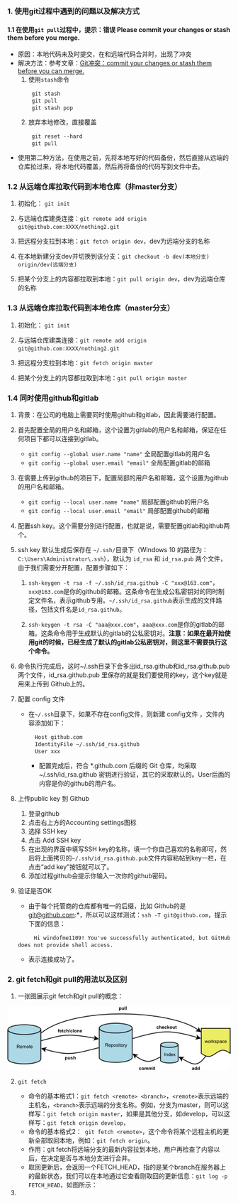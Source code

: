### 1. 使用git过程中遇到的问题以及解决方式
#### 1.1 在使用`git pull`过程中，提示：错误 Please commit your changes or stash them before you merge.
- 原因：本地代码未及时提交，在和远端代码合并时，出现了冲突
- 解决方法：参考文章：[Git冲突：commit your changes or stash them before you can merge.](https://blog.csdn.net/lincyang/article/details/21519333)
  1. 使用`stash`命令
     ```
      git stash
      git pull
      git stash pop  
     ```
  2. 放弃本地修改，直接覆盖
     ```
      git reset --hard
      git pull
     ```
- 使用第二种方法，在使用之前，先将本地写好的代码备份，然后直接从远端的仓库拉过来，将本地代码覆盖，然后再将备份的代码写到文件中去。

### 1.2 从远端仓库拉取代码到本地仓库（非master分支）
1. 初始化： `git init`

2. 与远端仓库建类连接：`git remote add origin git@github.com:XXXX/nothing2.git`

3. 把远程分支拉到本地：`git fetch origin dev`，dev为远端分支的名称

4. 在本地新建分支dev并切换到该分支：`git checkout -b dev(本地分支) origin/dev(远端分支)`

5. 把某个分支上的内容都拉取到本地：`git pull origin dev`，dev为远端仓库的名称

### 1.3 从远端仓库拉取代码到本地仓库（master分支）
1. 初始化： `git init`

2. 与远端仓库建类连接：`git remote add origin git@github.com:XXXX/nothing2.git`

3. 把远程分支拉到本地：`git fetch origin master`

4. 把某个分支上的内容都拉取到本地：`git pull origin master`

### 1.4 同时使用github和gitlab
1. 背景：在公司的电脑上需要同时使用github和gitlab，因此需要进行配置。

2. 首先配置全局的用户名和邮箱，这个设置为gitlab的用户名和邮箱，保证在任何项目下都可以连接到gitlab。
   - `git config --global user.name "name"` 全局配置gitlab的用户名
   - `git config --global user.email "email"` 全局配置gitlab的邮箱
   
3. 在需要上传到github的项目下，配置局部的用户名和邮箱，这个设置为github的用户名和邮箱。
   - `git config --local user.name "name"` 局部配置github的用户名
   - `git config --local user.email "email"` 局部配置github的邮箱
   
4. 配置ssh key。这个需要分别进行配置，也就是说，需要配置gitlab和github两个。

5. ssh key 默认生成后保存在 `~/.ssh/`目录下（Windows 10 的路径为：`C:\Users\Administrator\.ssh`），默认为 `id_rsa` 和 `id_rsa.pub` 两个文件，由于我们需要分开配置，配置步骤如下：
   1. `ssh-keygen -t rsa -f ~/.ssh/id_rsa.github -C "xxx@163.com"`，`xxx@163.com`是你的github的邮箱。这条命令在生成公私密钥对的同时制定文件名，表示github专用。`~/.ssh/id_rsa.github`表示生成的文件路径，包括文件名是`id_rsa.github`。
   
   2. `ssh-keygen -t rsa -C "aaa@xxx.com"`，`aaa@xxx.com`是你的gitlab的邮箱。这条命令用于生成默认的gitlab的公私密钥对。**注意：如果在最开始使用git的时候，已经生成了默认的gitlab公私密钥对，则这里不需要执行这个命令。**
   
6. 命令执行完成后，这时~/.ssh目录下会多出id_rsa.github和id_rsa.github.pub两个文件，id_rsa.github.pub 里保存的就是我们要使用的key，这个key就是用来上传到 Github上的。
   
7. 配置 config 文件
   - 在`~/.ssh`目录下，如果不存在config文件，则新建 config文件 ，文件内容添加如下：
      ```
        Host github.com
        IdentityFile ~/.ssh/id_rsa.github
        User xxx
      ```
      - 配置完成后，符合 *.github.com 后缀的 Git 仓库，均采取~/.ssh/id_rsa.github 密钥进行验证，其它的采取默认的。User后面的内容是你的github的用户名。
      
8. 上传public key 到 Github
   1. 登录github
   2. 点击右上方的Accounting settings图标
   3. 选择 SSH key
   4. 点击 Add SSH key
   5. 在出现的界面中填写SSH key的名称，填一个你自己喜欢的名称即可，然后将上面拷贝的`~/.ssh/id_rsa.github.pub`文件内容粘帖到key一栏，在点击“add key”按钮就可以了。
   6. 添加过程github会提示你输入一次你的github密码。
   
9. 验证是否OK
   - 由于每个托管商的仓库都有唯一的后缀，比如 Github的是 git@github.com:*，所以可以这样测试：`ssh -T git@github.com`，提示下面的信息：
   ```
        Hi windofme1109! You've successfully authenticated, but GitHub does not provide shell access.
   ```
   - 表示连接成功了。
     

### 2. git fetch和git pull的用法以及区别
1. 一张图展示git fetch和git pull的概念：

  ![git-fetch&pull](https://github.com/windofme1109/JavaScriptNotes/blob/master/img/git-fetch%26pull.jpg)

2. `git fetch`
   - 命令的基本格式1：`git fetch <remote> <branch>`，`<remote>`表示远端的主机名，`<branch>`表示远端的分支名称。例如，分支为master，则可以这样写：`git fetch origin master`，如果是其他分支，如develop，可以这样写：`git fetch origin develop`，
   - 命令的基本格式2：` git fetch <remote>`，这个命令将某个远程主机的更新全部取回本地，例如：`git fetch origin`。
   - 作用：git fetch将远端分支的最新内容拉到本地，用户再检查了内容以后，在决定是否与本地分支进行合并。
   - 取回更新后，会返回一个FETCH_HEAD，指的是某个branch在服务器上的最新状态，我们可以在本地通过它查看刚取回的更新信息：`git log -p FETCH_HEAD`，如图所示：
   
   
3. 
  
